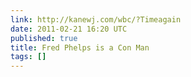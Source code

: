 ```yaml
---
link: http://kanewj.com/wbc/?Timeagain
date: 2011-02-21 16:20 UTC
published: true
title: Fred Phelps is a Con Man
tags: []
---
```



